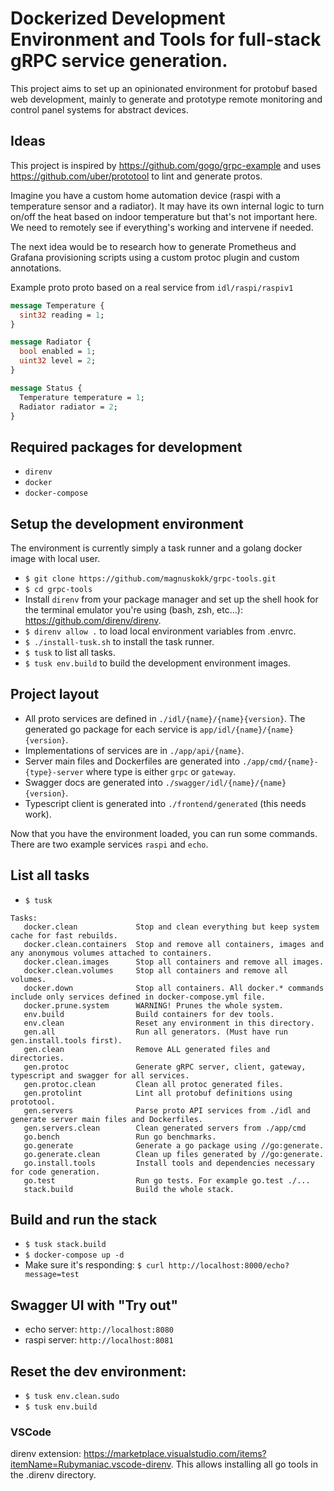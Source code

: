 # Dockerized Development Environment and Tools for full-stack gRPC service generation.

This project aims to set up an opinionated environment for protobuf based web development, mainly to generate and prototype remote monitoring and control panel systems for abstract devices.

## Ideas
This project is inspired by https://github.com/gogo/grpc-example and uses https://github.com/uber/prototool to lint and generate protos.

Imagine you have a custom home automation device (raspi with a temperature sensor and a radiator). It may have its own internal logic to turn on/off the heat based on indoor temperature but that's not important here. We need to remotely see if everything's working and intervene if needed.

The next idea would be to research how to generate Prometheus and Grafana provisioning scripts using a custom protoc plugin and custom annotations.

Example proto proto based on a real service from `idl/raspi/raspiv1`
```protobuf
message Temperature {
  sint32 reading = 1;
}

message Radiator {
  bool enabled = 1;
  uint32 level = 2;
}

message Status {
  Temperature temperature = 1;
  Radiator radiator = 2;
}
```

## Required packages for development
* `direnv`
* `docker`
* `docker-compose`

## Setup the development environment
The environment is currently simply a task runner and a golang docker image with local user.
* `$ git clone https://github.com/magnuskokk/grpc-tools.git`
* `$ cd grpc-tools`
* Install `direnv` from your package manager and set up the shell hook for the terminal emulator you're using (bash, zsh, etc...): https://github.com/direnv/direnv.
* `$ direnv allow .` to load local environment variables from .envrc.
* `$ ./install-tusk.sh` to install the task runner.
* `$ tusk` to list all tasks.
* `$ tusk env.build` to build the development environment images.

## Project layout
* All proto services are defined in `./idl/{name}/{name}{version}`. The generated go package for each service is `app/idl/{name}/{name}{version}`.
* Implementations of services are in `./app/api/{name}`.
* Server main files and Dockerfiles are generated into `./app/cmd/{name}-{type}-server` where type is either `grpc` or `gateway`.
* Swagger docs are generated into `./swagger/idl/{name}/{name}{version}`.
* Typescript client is generated into `./frontend/generated` (this needs work).

Now that you have the environment loaded, you can run some commands. There are two example services `raspi` and `echo`.

## List all tasks
* `$ tusk`
```
Tasks:
   docker.clean             Stop and clean everything but keep system cache for fast rebuilds.
   docker.clean.containers  Stop and remove all containers, images and any anonymous volumes attached to containers.
   docker.clean.images      Stop all containers and remove all images.
   docker.clean.volumes     Stop all containers and remove all volumes.
   docker.down              Stop all containers. All docker.* commands include only services defined in docker-compose.yml file.
   docker.prune.system      WARNING! Prunes the whole system.
   env.build                Build containers for dev tools.
   env.clean                Reset any environment in this directory.
   gen.all                  Run all generators. (Must have run gen.install.tools first).
   gen.clean                Remove ALL generated files and directories.
   gen.protoc               Generate gRPC server, client, gateway, typescript and swagger for all services.
   gen.protoc.clean         Clean all protoc generated files.
   gen.protolint            Lint all protobuf definitions using prototool.
   gen.servers              Parse proto API services from ./idl and generate server main files and Dockerfiles.
   gen.servers.clean        Clean generated servers from ./app/cmd
   go.bench                 Run go benchmarks.
   go.generate              Generate a go package using //go:generate.
   go.generate.clean        Clean up files generated by //go:generate.
   go.install.tools         Install tools and dependencies necessary for code generation.
   go.test                  Run go tests. For example go.test ./...
   stack.build              Build the whole stack.
 ```

## Build and run the stack
* `$ tusk stack.build`
* `$ docker-compose up -d`
* Make sure it's responding: `$ curl http://localhost:8000/echo?message=test` 

## Swagger UI with "Try out"
* echo server: `http://localhost:8080`
* raspi server: `http://localhost:8081`

## Reset the dev environment:
* `$ tusk env.clean.sudo`
* `$ tusk env.build`

### VSCode
direnv extension: https://marketplace.visualstudio.com/items?itemName=Rubymaniac.vscode-direnv. This allows installing all go tools in the .direnv directory.
